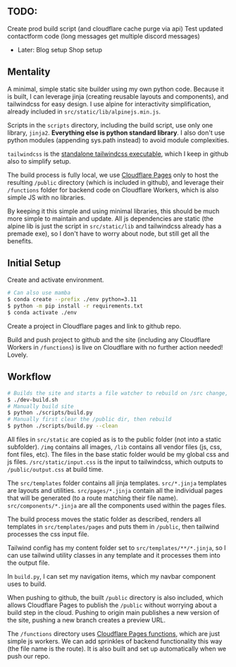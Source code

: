 ## TODO: 
Create prod build script (and cloudflare cache purge via api)
Test updated contactform code (long messages get multiple discord messages)
- Later:
Blog setup
Shop setup


## Mentality
A minimal, simple static site builder using my own python code. Because it is built, I can leverage jinja (creating reusable layouts and components), and tailwindcss for easy design. I use alpine for interactivity simplification, already included in `src/static/lib/alpinejs.min.js`.

Scripts in the `scripts` directory, including the build script, use only one library, `jinja2`. **Everything else is python standard library**. I also don't use python modules (appending sys.path instead) to avoid module complexities.

`tailwindcss` is the [standalone tailwindcss executable](https://tailwindcss.com/blog/standalone-cli), which I keep in github also to simplify setup.

The build process is fully local, we use [Cloudflare Pages](https://developers.cloudflare.com/pages/) only to host the resulting `/public` directory (which is included in github), and leverage their `/functions` folder for backend code on Cloudflare Workers, which is also simple JS with no libraries.

By keeping it this simple and using minimal libraries, this should be much more simple to maintain and update. All js dependencies are static (the alpine lib is just the script in `src/static/lib` and tailwindcss already has a premade exe), so I don't have to worry about node, but still get all the benefits.


## Initial Setup

Create and activate environment.

```bash
# Can also use mamba
$ conda create --prefix ./env python=3.11
$ python -m pip install -r requirements.txt
$ conda activate ./env
```

Create a project in Cloudflare pages and link to github repo.

Build and push project to github and the site (including any Cloudflare Workers in `/functions`) is live on Cloudflare with no further action needed! Lovely.


## Workflow

```bash
# Builds the site and starts a file watcher to rebuild on /src change, then starts a python static server, which watches /public to restart.
$ ./dev-build.sh
# Manually build site
$ python ./scripts/build.py
# Manually first clear the /public dir, then rebuild
$ python ./scripts/build.py --clean
```

All files in `src/static` are copied as is to the public folder (not into a static subfolder). `/img` contains all images, `/lib` contains all vendor files (js, css, font files, etc). The files in the base static folder would be my global css and js files. `/src/static/input.css` is the input to tailwindcss, which outputs to `/public/output.css` at build time.

The `src/templates` folder contains all jinja templates. `src/*.jinja` templates are layouts and utilities. `src/pages/*.jinja` contain all the individual pages that will be generated (to a route matching their file name). `src/components/*.jinja` are all the components used within the pages files.

The build process moves the static folder as described, renders all templates in `src/templates/pages` and puts them in `/public`, then tailwind processes the css input file. 

Tailwind config has my content folder set to `src/templates/**/*.jinja`, so I can use tailwind utility classes in any template and it processes them into the output file.

In `build.py`, I can set my navigation items, which my navbar component uses to build.

When pushing to github, the built `/public` directory is also included, which allows Cloudflare Pages to publish the `/public` without worrying about a build step in the cloud. Pushing to origin main publishes a new version of the site, pushing a new branch creates a preview URL.

The `/functions` directory uses [Cloudflare Pages functions](https://developers.cloudflare.com/pages/functions/), which are just simple js workers. We can add sprinkles of backend functionality this way (the file name is the route). It is also built and set up automatically when we push our repo.